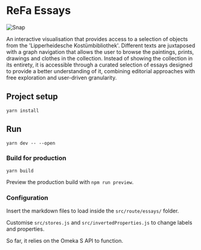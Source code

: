 # ReFa Essays

![Snap](https://github.com/uclab-potsdam/refa-essays/assets/20107875/f2f895fa-8d00-4415-ac1c-8e6307de5edf)

An interactive visualisation that provides access to a selection of objects from the 'Lipperheidesche Kostümbibliothek'.
Different texts are juxtaposed with a graph navigation that allows the user to browse the paintings, prints, drawings and clothes in the collection. Instead of showing the collection in its entirety, it is accessible through a curated selection of essays designed to provide a better understanding of it, combining editorial approaches with free exploration and user-driven granularity.

## Project setup

```
yarn install
```

## Run
```
yarn dev -- --open
```

### Build for production
```
yarn build
```

Preview the production build with `npm run preview`.

### Configuration

Insert the markdown files to load inside the `src/route/essays/` folder.

Customise `src/stores.js` and `src/invertedProperties.js` to change labels and properties.

So far, it relies on the Omeka S API to function.
